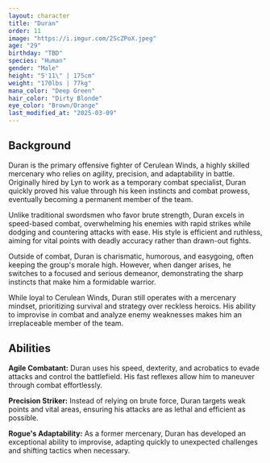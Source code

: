 ```yaml
---
layout: character
title: "Duran"
order: 11
image: "https://i.imgur.com/2ScZPoX.jpeg"
age: "29"
birthday: "TBD"
species: "Human"
gender: "Male"
height: "5'11\" | 175cm"
weight: "170lbs | 77kg"
mana_color: "Deep Green"
hair_color: "Dirty Blonde"
eye_color: "Brown/Orange"
last_modified_at: "2025-03-09"
---
```


## Background

Duran is the primary offensive fighter of Cerulean Winds, a highly skilled mercenary who relies on agility, precision, and adaptability in battle. Originally hired by Lyn to work as a temporary combat specialist, Duran quickly proved his value through his keen instincts and combat prowess, eventually becoming a permanent member of the team.

Unlike traditional swordsmen who favor brute strength, Duran excels in speed-based combat, overwhelming his enemies with rapid strikes while dodging and countering attacks with ease. His style is efficient and ruthless, aiming for vital points with deadly accuracy rather than drawn-out fights.

Outside of combat, Duran is charismatic, humorous, and easygoing, often keeping the group's morale high. However, when danger arises, he switches to a focused and serious demeanor, demonstrating the sharp instincts that make him a formidable warrior. 

While loyal to Cerulean Winds, Duran still operates with a mercenary mindset, prioritizing survival and strategy over reckless heroics. His ability to improvise in combat and analyze enemy weaknesses makes him an irreplaceable member of the team.

## Abilities

**Agile Combatant:** Duran uses his speed, dexterity, and acrobatics to evade attacks and control the battlefield. His fast reflexes allow him to maneuver through combat effortlessly.

**Precision Striker:** Instead of relying on brute force, Duran targets weak points and vital areas, ensuring his attacks are as lethal and efficient as possible.

**Rogue's Adaptability:** As a former mercenary, Duran has developed an exceptional ability to improvise, adapting quickly to unexpected challenges and shifting tactics when necessary.
